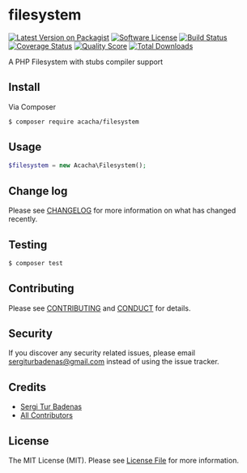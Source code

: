 # filesystem

[![Latest Version on Packagist][ico-version]][link-packagist]
[![Software License][ico-license]](LICENSE.md)
[![Build Status][ico-travis]][link-travis]
[![Coverage Status][ico-scrutinizer]][link-scrutinizer]
[![Quality Score][ico-code-quality]][link-code-quality]
[![Total Downloads][ico-downloads]][link-downloads]

A PHP Filesystem with stubs compiler support

## Install

Via Composer

```bash
$ composer require acacha/filesystem
```

## Usage

```php
$filesystem = new Acacha\Filesystem();
```

## Change log

Please see [CHANGELOG](CHANGELOG.md) for more information on what has changed recently.

## Testing

```bash
$ composer test
```

## Contributing

Please see [CONTRIBUTING](CONTRIBUTING.md) and [CONDUCT](CONDUCT.md) for details.

## Security

If you discover any security related issues, please email sergiturbadenas@gmail.com instead of using the issue tracker.

## Credits

-   [Sergi Tur Badenas][link-author]
-   [All Contributors][link-contributors]

## License

The MIT License (MIT). Please see [License File](LICENSE.md) for more information.

[ico-version]: https://img.shields.io/packagist/v/acacha/filesystem.svg?style=flat-square
[ico-license]: https://img.shields.io/badge/license-MIT-brightgreen.svg?style=flat-square
[ico-travis]: https://img.shields.io/travis/acacha/filesystem/master.svg?style=flat-square
[ico-scrutinizer]: https://img.shields.io/scrutinizer/coverage/g/acacha/filesystem.svg?style=flat-square
[ico-code-quality]: https://img.shields.io/scrutinizer/g/acacha/filesystem.svg?style=flat-square
[ico-downloads]: https://img.shields.io/packagist/dt/acacha/filesystem.svg?style=flat-square
[link-packagist]: https://packagist.org/packages/acacha/filesystem
[link-travis]: https://travis-ci.org/acacha/filesystem
[link-scrutinizer]: https://scrutinizer-ci.com/g/acacha/filesystem/code-structure
[link-code-quality]: https://scrutinizer-ci.com/g/acacha/filesystem
[link-downloads]: https://packagist.org/packages/acacha/filesystem
[link-author]: https://github.com/acacha
[link-contributors]: ../../contributors
